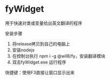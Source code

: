 # fyWidget
用于快速对类或变量给出英文翻译的程序

安装步骤

1. 将release拷贝到自己的电脑上
2. 安装nodejs
3. 在控制台执行 npm i -g @wll8/fy，安装翻译模块
4. 双击fyWidget.exe 运行程序

快捷键：使用F3直接让窗口显示出来
